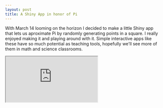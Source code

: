 ```yaml
---
layout: post
title: A Shiny App in honor of Pi
---
```


With March 14 looming on the horizon I decided to make a little Shiny app that lets us aproximate Pi by randomly 
generating points in a square. I really enjoyed making it and playing around with it. Simple interactive apps like these
have so much potential as teaching tools, hopefully we'll see more of them in math and science classrooms. 

<iframe src="https://apapiu.shinyapps.io/approximating_pi/"></iframe>




